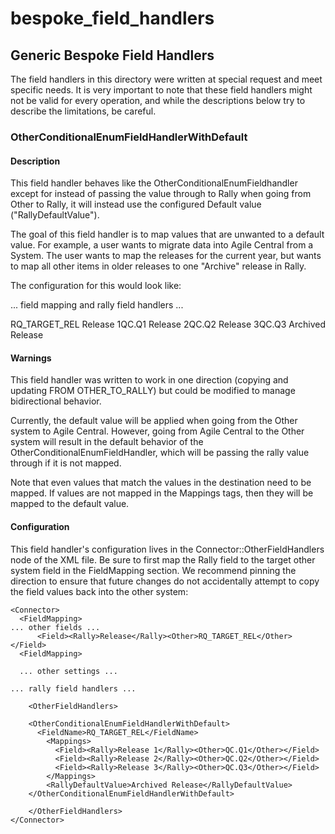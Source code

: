 bespoke_field_handlers
======================

## Generic Bespoke Field Handlers

The field handlers in this directory were written at special request
and meet specific needs.  It is very important to note that these
field handlers might not be valid for every operation, and while the
descriptions below try to describe the limitations, be careful.


### OtherConditionalEnumFieldHandlerWithDefault

#### Description

This field handler behaves like the OtherConditionalEnumFieldhandler except for
instead of passing the value through to Rally when going from Other to Rally,
it will instead use the configured Default value ("RallyDefaultValue").  

The goal of this field handler is to map values that are unwanted to a
default value.  For example, a user wants to migrate data into Agile Central
from a System.  The user wants to map the releases for the current year, but
wants to map all other items in older releases to one "Archive" release in Rally.  

The configuration for this would look like:  
<Connector>

... field mapping and rally field handlers ...

<OtherFieldHandlers>

  <OtherConditionalEnumFieldHandlerWithDefault>
    <FieldName>RQ_TARGET_REL</FieldName>
      <Mappings>
        <Field><Rally>Release 1</Rally><Other>QC.Q1</Other></Field>
        <Field><Rally>Release 2</Rally><Other>QC.Q2</Other></Field>
        <Field><Rally>Release 3</Rally><Other>QC.Q3</Other></Field>
      </Mappings>
      <RallyDefaultValue>Archived Release</RallyDefaultValue>
  </OtherConditionalEnumFieldHandlerWithDefault>

</OtherFieldHandlers>

#### Warnings

This field handler was written to work in one direction (copying and updating
FROM OTHER_TO_RALLY) but could be modified to manage bidirectional behavior.  

Currently, the default value will be applied when going from the Other
system to Agile Central.  However, going from Agile Central to the
Other system will result in the default behavior of the
OtherConditionalEnumFieldHandler, which will be passing the rally value
through if it is not mapped.

Note that even values that match the values in the destination need to be mapped.
If values are not mapped in the Mappings tags, then they will be mapped
to the default value.

#### Configuration

This field handler's configuration lives in the Connector::OtherFieldHandlers
node of the XML file.  Be sure to first map the Rally field to the
target other system field in the FieldMapping section.  We recommend pinning the
direction to ensure that future changes do not accidentally attempt to copy
the field values back into the other system:

    <Connector>
      <FieldMapping>
    ... other fields ...
          <Field><Rally>Release</Rally><Other>RQ_TARGET_REL</Other></Field>
      <FieldMapping>

      ... other settings ...

    ... rally field handlers ...

        <OtherFieldHandlers>

        <OtherConditionalEnumFieldHandlerWithDefault>
          <FieldName>RQ_TARGET_REL</FieldName>
            <Mappings>
              <Field><Rally>Release 1</Rally><Other>QC.Q1</Other></Field>
              <Field><Rally>Release 2</Rally><Other>QC.Q2</Other></Field>
              <Field><Rally>Release 3</Rally><Other>QC.Q3</Other></Field>
            </Mappings>
            <RallyDefaultValue>Archived Release</RallyDefaultValue>
        </OtherConditionalEnumFieldHandlerWithDefault>

        </OtherFieldHandlers>
    </Connector>
